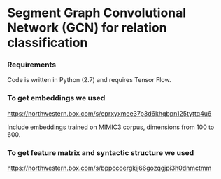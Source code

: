 # Segment Graph Convolutional Network (GCN) for relation classification
### Requirements
Code is written in Python (2.7) and requires Tensor Flow.



### To get embeddings we used
https://northwestern.box.com/s/eprxyxmee37p3d6khqbpn125tyttq4u6

Include embeddings trained on MIMIC3 corpus, dimensions from 100 to 600.

### To get feature matrix and syntactic structure we used
https://northwestern.box.com/s/bppccoergkjj66gozqgjpi3h0dnmctmm


